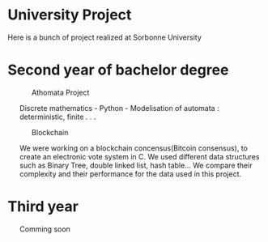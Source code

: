 # University Project
Here is a bunch of project realized at Sorbonne University 

<h1>Second year of bachelor degree </h1>
<ul>
  <ol> Athomata Project </ol> <p> Discrete mathematics - Python -  Modelisation of automata : deterministic, finite . . . </p>
  <ol> Blockchain </ol>
  <p> We were working on a blockchain concensus(Bitcoin consensus), to create an electronic vote system in C. We used different data structures such as Binary Tree, double linked list, hash table... We compare their complexity and their performance for the data used in this project.</p>
</ul>

<h1>Third year </h1>
<ul>
<p>Comming soon</p>
</ul>
